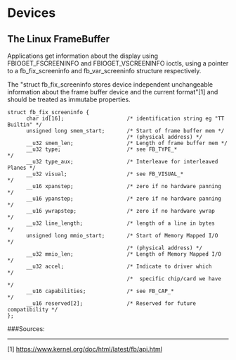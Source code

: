# Devices 

## The Linux FrameBuffer 

Applications get information about the display using FBIOGET_FSCREENINFO and FBIOGET_VSCREENINFO ioctls, using a pointer to a fb_fix_screeninfo and fb_var_screeninfo structure respectively.

The "struct fb_fix_screeninfo stores device independent unchangeable information about the frame buffer device and the current format"[1] and should be treated as immutabe properties.

```
struct fb_fix_screeninfo {
      char id[16];                    /* identification string eg "TT Builtin" */
      unsigned long smem_start;       /* Start of frame buffer mem */
                                      /* (physical address) */
      __u32 smem_len;                 /* Length of frame buffer mem */
      __u32 type;                     /* see FB_TYPE_*                */
      __u32 type_aux;                 /* Interleave for interleaved Planes */
      __u32 visual;                   /* see FB_VISUAL_*              */
      __u16 xpanstep;                 /* zero if no hardware panning  */
      __u16 ypanstep;                 /* zero if no hardware panning  */
      __u16 ywrapstep;                /* zero if no hardware ywrap    */
      __u32 line_length;              /* length of a line in bytes    */
      unsigned long mmio_start;       /* Start of Memory Mapped I/O   */
                                      /* (physical address) */
      __u32 mmio_len;                 /* Length of Memory Mapped I/O  */
      __u32 accel;                    /* Indicate to driver which     */
                                      /*  specific chip/card we have  */
      __u16 capabilities;             /* see FB_CAP_*                 */
      __u16 reserved[2];              /* Reserved for future compatibility */
};

```






###Sources:
______________________________________________________________________________
[1] https://www.kernel.org/doc/html/latest/fb/api.html